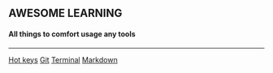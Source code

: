 AWESOME LEARNING
---

#### All things to comfort usage any tools

___

[Hot keys](HotKeys.md)
[Git](Git.md)
[Terminal](Terminal.md)
[Markdown](Markdown.md)
